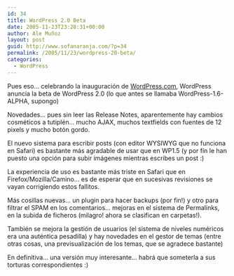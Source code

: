 ```yaml
---
id: 34
title: WordPress 2.0 Beta
date: 2005-11-23T23:28:31+00:00
author: Ale Muñoz
layout: post
guid: http://www.sofanaranja.com/?p=34
permalink: /2005/11/23/wordpress-20-beta/
categories:
  - WordPress
---
```

Pues eso... celebrando la inauguración de [WordPress.com][2], WordPress anuncia la beta de WordPress 2.0 (lo que antes se llamaba WordPress-1.6-ALPHA, supongo)

Novedades... pues sin leer las Release Notes, aparentemente hay cambios cosméticos a tutiplén... mucho AJAX, muchos textfields con fuentes de 12 pixels y mucho botón gordo.

El nuevo sistema para escribir posts (con editor WYSIWYG que no funciona en Safari) es bastante más agradable de usar que en WP1.5 (y por fín le han puesto una opción para subir imágenes mientras escribes un post :)

La experiencia de uso es bastante más triste en Safari que en Firefox/Mozilla/Camino... es de esperar que en sucesivas revisiones se vayan corrigiendo estos fallitos.

Más cosillas nuevas... un plugin para hacer backups (por fin!) y otro para filtrar el SPAM en los comentarios... mejoras en el sistema de Permalinks, en la subida de ficheros (milagro! ahora se clasifican en carpetas!).

También se mejora la gestión de usuarios (el sistema de niveles numéricos era una auténtica pesadilla) y hay novedades en el gestor de temas (entre otras cosas, una previsualización de los temas, que se agradece bastante)

En definitiva... una versión muy interesante... habrá que someterla a sus torturas correspondientes :)


[1]: http://wordpress.org/support/topic/50084
[2]: http://www.wordpress.com